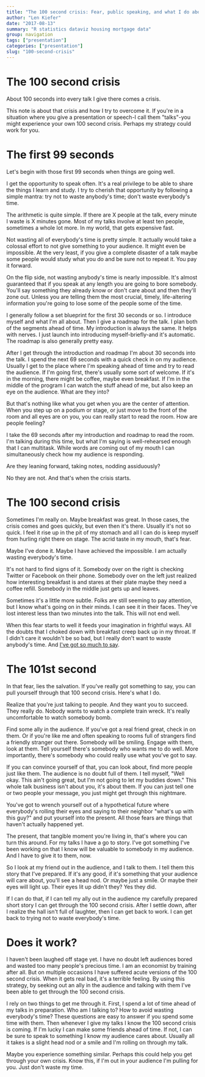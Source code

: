 ```yaml
---
title: "The 100 second crisis: Fear, public speaking, and what I do about it"
author: "Len Kiefer"
date: "2017-08-13"
summary: "R statistics dataviz housing mortgage data"
group: navigation
tags: ["presentation"]
categories: ["presentation"]
slug: "100-second-crisis"
---
```


# The 100 second crisis

About 100 seconds into every talk I give there comes a crisis. 

This note is about that crisis and how I try to overcome it. If you're in a situation where you give a presentation or speech-I call them "talks"-you might experience your own 100 second crisis. Perhaps my strategy could work for you.

# The first 99 seconds

Let's begin with those first 99 seconds when things are going well.  

I get the opportunity to speak often. It's a real privilege to be able to share the things I learn and study.  I try to cherish that opportunity by following a simple mantra: try not to waste anybody's time; don't waste everybody's time.

The arithmetic is quite simple.  If there are X people at the talk, every minute I waste is X minutes gone. Most of my talks involve at least ten people, sometimes a whole lot more. In my world, that gets expensive fast.

Not wasting all of everybody's time is pretty simple.  It actually would take a colossal effort to not give something to your audience.  It might even be impossible. At the very least, if you give a complete disaster of a talk maybe some people would study what you do and be sure not to repeat it.  You pay it forward. 

On the flip side, not wasting anybody's time is nearly impossible.  It's almost guaranteed that if you speak at any length you are going to bore somebody. You'll say something they already know or don't care about and then they'll zone out.  Unless you are telling them the most crucial, timely, life-altering information you're going to lose some of the people some of the time.

I generally follow a set blueprint for the first 30 seconds or so.  I introduce myself and what I'm all about.  Then I give a roadmap for the talk. I plan both of the segments ahead of time. My introduction is always the same.  It helps with nerves.  I just launch into introducing myself-briefly-and it's automatic.  The roadmap is also generally pretty easy. 

After I get through the introduction and roadmap I'm about 30 seconds into the talk.  I spend the next 69 seconds with a quick check in on my audience. Usually I get to the place where I'm speaking ahead of time and try to read the audience.  If I'm going first, there's usually some sort of welcome.  If it's in the morning, there might be coffee, maybe even breakfast.  If I'm in the middle of the program I can watch the stuff ahead of me, but also keep an eye on the audience.  What are they into?

But that's nothing like what you get when you are the center of attention. When you step up on a podium or stage, or just move to the front of the room and all eyes are on you, you can really start to read the room.  How are people feeling?

I take the 69 seconds after my introduction and roadmap to read the room.  I'm talking during this time, but what I'm saying is well-rehearsed enough that I can multitask.  While words are coming out of my mouth I can simultaneously check how my audience is responding.

Are they leaning forward, taking notes, nodding assiduously? 

No they are not. And that's when the crisis starts.

# The 100 second crisis
Sometimes I'm really on. Maybe breakfast was great.  In those cases, the crisis comes and goes quickly, but even then it's there.  Usually it's not so quick. I feel it rise up in the pit of my stomach and all I can do is keep myself from hurling right there  on stage.  The acrid taste in my mouth, that's fear.

Maybe I've done it.  Maybe I have achieved the impossible. I am actually wasting everybody's time. 

It's not hard to find signs of it. Somebody over on the right is checking Twitter or Facebook on their phone.  Somebody over on the left just realized how interesting breakfast is and stares at their plate maybe they need a coffee refill.  Somebody in the middle just gets up and leaves.

Sometimes it's a little more subtle.  Folks are still seeming to pay attention, but I know what's going on in their minds. I can see it in their faces. They've lost interest less than two minutes into the talk.  This will not end well.

When this fear starts to well it feeds your imagination in frightful ways.  All the doubts that I choked down with breakfast creep back up in my throat. If I didn't care it wouldn't be so bad, but I really don't want to waste anybody's time. And [I've got so much to say](../../../../2016/12/17/See-data-speak-data-part1 ).

# The 101st second
In that fear, lies the salvation. If you've really got something to say, you can pull yourself through that 100 second crisis. Here's what I do.

Realize that you're just talking to people. And they want you to succeed.  They really do.  Nobody wants to watch a complete train wreck. It's really uncomfortable to watch somebody bomb.

Find some ally in the audience. If you've got a real friend great, check in on them. Or if you're like me and often speaking to rooms full of strangers find a friendly stranger out there. Somebody will be smiling.  Engage with them, look at them.  Tell yourself there's somebody who wants me to do well. More importantly, there's somebody who could really use what you've got to say.

If you can convince yourself of that, you can look about, find more people just like them.  The audience is no doubt full of them.  I tell myself, "Well okay. This ain't going great, but I'm not going to let my buddies down." This whole talk business isn't about you, it's about them. If you can just tell one or two people your message, you just might get through this nightmare.

You've got to wrench yourself out of a hypothetical future where everybody's rolling their eyes and saying to their neighbor "what's up with this guy?" and put yourself into the present.  All those fears are things that haven't actually happened yet.  

The present, that tangible moment you're living in, that's where you can turn this around.  For my talks I have a go to story.  I've got something I've been working on that I know will be valuable to somebody in my audience. And I have to give it to them, now.

So I look at my friend out in the audience, and I talk to them.  I tell them this story that I've prepared. If it's any good, if it's something that your audience will care about, you'll see a head nod. Or maybe just a smile.  Or maybe their eyes will light up. Their eyes lit up didn't they? Yes they did.

If I can do that, if I can tell my ally out in the audience my carefully prepared short story I can get through the 100 second crisis.  After I settle down, after I realize the hall isn't full of laughter, then I can get back to work.  I can get back to trying not to waste everybody's time.

# Does it work?

I haven't been laughed off stage yet.  I have no doubt left audiences bored and wasted too many people's precious time. I am an economist by training after all.  But on multiple occasions I have suffered acute versions of the 100 second crisis. When it gets real bad, it's a terrible feeling. By using this strategy, by seeking out an ally in the audience and talking with them I've been able to get through the 100 second crisis.

I rely on two things to get me through it.  First, I spend a lot of time ahead of my talks in preparation.  Who am I talking to? How to avoid wasting everybody's time? These questions are easy to answer if you spend some time with them. Then whenever I give my talks I know the 100 second crisis is coming.  If I'm lucky I can make some friends ahead of time.  If not, I can be sure to speak to something I know my audience cares about. Usually all it takes is a slight head nod or a smile and I'm rolling on through my talk.

Maybe you experience something similar. Perhaps this could help you get through your own crisis. Know this, if I'm out in your audience I'm pulling for you. Just don't waste my time.
